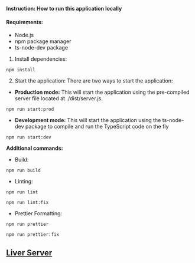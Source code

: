 **Instruction: How to run this application locally**

#### Requirements:

- Node.js
- npm package manager
- ts-node-dev package

1. Install dependencies:

`npm install`

2. Start the application: There are two ways to start the application:

- **Production mode:** This will start the application using the pre-compiled server file located at ./dist/server.js.

`npm run start:prod`

- **Development mode:** This will start the application using the ts-node-dev package to compile and run the TypeScript code on the fly

`npm run start:dev`

**Additional commands:**

- Build:

`npm run build`

- Linting:

`npm run lint`

`npm run lint:fix`

- Prettier Formatting:

`npm run prettier`

`npm run prettier:fix`

## [Liver Server](https://l2-b2-assignment-2-mongoose.vercel.app/)
